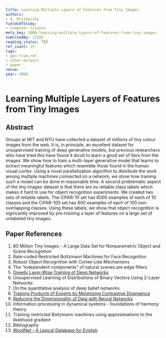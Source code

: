 ```yaml
---
title: Learning Multiple Layers of Features from Tiny Images
authors:
- A. Krizhevsky
fieldsOfStudy:
- Computer Science
meta_key: 2009-learning-multiple-layers-of-features-from-tiny-images
numCitedBy: 17285
reading_status: TBD
ref_count: 15
tags:
- gen-from-ref
- other-default
- paper
venue: ''
year: 2009
---
```


# Learning Multiple Layers of Features from Tiny Images

## Abstract

Groups at MIT and NYU have collected a dataset of millions of tiny colour images from the web. It is, in principle, an excellent dataset for unsupervised training of deep generative models, but previous researchers who have tried this have found it dicult to learn a good set of lters from the images. We show how to train a multi-layer generative model that learns to extract meaningful features which resemble those found in the human visual cortex. Using a novel parallelization algorithm to distribute the work among multiple machines connected on a network, we show how training such a model can be done in reasonable time. A second problematic aspect of the tiny images dataset is that there are no reliable class labels which makes it hard to use for object recognition experiments. We created two sets of reliable labels. The CIFAR-10 set has 6000 examples of each of 10 classes and the CIFAR-100 set has 600 examples of each of 100 non-overlapping classes. Using these labels, we show that object recognition is signicantly improved by pre-training a layer of features on a large set of unlabeled tiny images.

## Paper References

1. 80 Million Tiny Images - A Large Data Set for Nonparametric Object and Scene Recognition
2. Rate-coded Restricted Boltzmann Machines for Face Recognition
3. Robust Object Recognition with Cortex-Like Mechanisms
4. The “independent components” of natural scenes are edge filters
5. [Greedy Layer-Wise Training of Deep Networks](2006-greedy-layer-wise-training-of-deep-networks)
6. Unsupervised Learning of Distributions of Binary Vectors Using 2-Layer Networks
7. On the quantitative analysis of deep belief networks
8. [Training Products of Experts by Minimizing Contrastive Divergence](2002-training-products-of-experts-by-minimizing-contrastive-divergence)
9. [Reducing the Dimensionality of Data with Neural Networks](2006-reducing-the-dimensionality-of-data-with-neural-networks)
10. Information processing in dynamical systems - foundations of harmony theory
11. Training restricted Boltzmann machines using approximations to the likelihood gradient
12. Bibliography
13. [WordNet - A Lexical Database for English](1992-wordnet-a-lexical-database-for-english)
